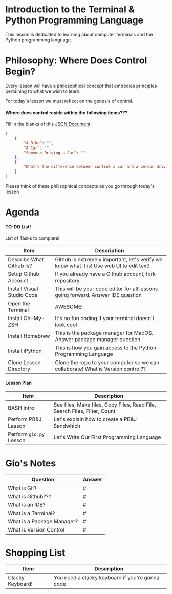 # Introduction to the Terminal & Python Programming Language

This lesson is dedicated to learning about computer terminals and the Python programming language.

# Philosophy: Where Does Control Begin?

Every lesson will have a philosophical concept that embodies principles pertaining to what we wish to learn.

For today's lesson we must reflect on the genesis of control.

#### Where does control reside within the following items???

Fill in the blanks of this [JSON Document](https://en.wikipedia.org/wiki/JSON).

```json
[
    {
        "A Bike": "",
        "A Car": "",
        "Someone Driving a Car": ""
    },
    {
        "What's the difference between control a car and a person driving a car?": ""
    }
]
```

Please think of these philisophical concepts as you go through today's lesson

# Agenda

#### TO-DO List!

List of Tasks to complete!

| Item | Description |
| - | - |
| Describe What Github Is? | Github is extremely important, let's verify we know what it is! Use web UI to edit text! |
| Setup Github Account | If you already have a Github account, fork repository |
| Install Visual Studio Code | This will be your code editor for all lessons going forward. Answer IDE question |
| Open the Terminal | AWESOME! |
| Install Oh-My-ZSH | It's no fun coding if your terminal doesn't look cool |
| Install Homebrew | This is the package manager for MacOS. Answer package manager question. |
| Install iPython | This is how you gain access to the Python Programming Language |
| Clone Lesson Directory | Clone the repo to your computer so we can collaborate! What is Version control?? |

#### Lesson Plan

| Item | Description |
| - | - |
| BASH Intro | See files, Make files, Copy Files, Read File, Search Files, Filter, Count |
| Perform PB&J Lesson | Let's explain how to create a PB&J Sandwhich |
| Perform `gio.py` Lesson | Let's Write Our First Programming Language |

# Gio's Notes

| Question | Answer |
| - | - |
| What is Git? | # |
| What is Github??? | # |
| What is an IDE? | # |
| What is a Terminal? | # |
| What is a Package Manager? | # |
| What is Version Control | # |


# Shopping List

| Item | Description |
| - | - |
| Clacky Keyboard! | You need a clacky keyboard if you're gonna code |